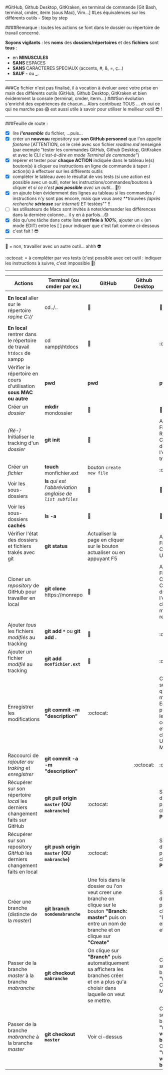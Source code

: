 #GitHub, Github Desktop, GitKraken, en terminal de commande [Git Bash, terminal, cmder, iterm (sous Mac), Vim...]
#Les équivalences sur les différents outils - Step by step

####Remarque : toutes les actions se font dans le dossier ou répertoire de travail concerné.

**Soyons vigilants** : les **noms** des **dossiers/répertoires** et des **fichiers** sont **tous** :
- en **MINUSCULES**
- **SANS** ESPACES
- **SANS** CARACTERES SPECIAUX (accents, #, &, =, ç...)
- **SAUF** **-** ou **_**.

---

###Ce fichier n'est pas finalisé, il à vocation à évoluer avec votre prise en main des différents outils (GitHub, Github Desktop, GitKraken et bien évidemment la console (terminal, cmder, iterm...) 
###Son évolution s'enrichit des expériences de chacun... Alors contribuez TOUS ... eh oui ce qui ne marche pas :scream: est aussi utile à savoir pour utiliser le meilleur outil :sunglasses: !

---

###Feuille de route :

- [x] lire **_l'ensemble_** du fichier, ...puis...
- [x] créer un **nouveau** repository sur **son GitHub personnel** que l'on appelle _fantome_ [ATTENTION, on le créé avec son fichier _readme.md_ renseigné (par exemple "tester les commandes GitHub, Github Desktop, GitKraken et avec le CLI _c'est-à-dire en mode Terminal de commande"_)
- [x] repérer et tester pour **chaque ACTION** indiquée dans le tableau le(s) bouton(s) à cliquer ou instructions en ligne de commande à taper / action(s) à effectuer sur les différents outils
- [x] compléter le tableau avec le résultat de vos tests (si une action est possible avec un outil, noter les instructions/commandes/boutons à cliquer et _si ce n'est **pas possible** avec un outil..._ :imp:!)
- [x] on ajoute bien évidemment des lignes au tableau si les commandes / instructions n'y sont pas encore, mais que vous avez **trouvées _(après recherche **sérieuse** sur internet)_ ET testées"" !!
- [ ] les utilisateurs de Macs sont invités à noter/demander les différences dans la dernière colonne... il y en à parfois...:sweat:
- [x] dès qu'une tâche dans cette liste **est finie à _100%_**, ajouter un `x` (en mode EDIT) entre les [ ] pour indiquer que c'est fait comme ci-dessous
- [x] c'est fait ! :sunglasses:

---

:imp: = non, travailler avec un autre outil... ahhh :alien:

:octocat: = à compléter par vos tests (c'est possible avec cet outil : indiquer les instructions à suivre, c'est impossible :imp:)

---

Actions | Terminal (ou cmder par ex.) | GitHub | Github Desktop | GitKraken | Sous Mac (Terminal ou iterm)
--- | --- | --- | --- | --- | ---
**En local** aller sur le répertoire _raçine C://_ | cd../.. | :imp: | | :imp: | cd.. ne fonctionne PAS aussi => indiquer **cd/tous/les/répertoires à parcourir** à CHAQUE instruction **cd/XXX**
**En local** rentrer dans le répertoire de travail `htdocs` de xampp | cd xampp\htdocs | :imp: | | :octocat: | cd /Applications/xampp/htdocs
Vérifier le répertoire en cours d'utilisation **sous MAC ou autre** | **pwd** | **pwd** | | **pwd** | **pwd** pour Present Writing Directory
Créer un _dossier_ | **mkdir** mondossier | :imp: | | :imp: | :octocat:
_(Ré-)_ Initialiser le tracking d'un _dossier_ | **git init** | :imp: | | Aller dans Fichiers > Init Repo > Choisir le dossier que l'on veut tracker | :octocat:
Créer un _fichier_ | **touch** monfichier.ext | bouton `create new file` | | :octocat: | :octocat: | :octocat:
Voir les sous-dossiers | **ls** _qui est l'abbréviation anglaise de `list subfiles`_ | :imp: | | :imp: | :octocat:
Voir les sous-dossiers **cachés** | **ls -a** | :imp: | | :imp: | :octocat:
Vérifier l'état des dossiers et fichiers trakés avec git | **git status** | Actualiser la page en cliquer sur le bouton actualiser ou en appuyant F5  | | Aller dans Fichiers > Check for Updates  | :octocat:
Cloner un _repository_ de GitHub pour travailler en local | **git clone** https://monrepo | :imp: | | Aller dans Fichiers > Clone Repo Choisir un dossier ou l'on veut cloner et mettre l'url du repository | :octocat:
Ajouter _tous_ les fichiers _modifiés_ au tracking | __git add `*`__ ou **git add .** | :imp: | | :octocat: | :octocat:
Ajouter _un_ fichier _modifié_ au tracking | **git add `monfichier.ext`** | :imp: | | :octocat: | :octocat:
Enregistrer les modifications | **git commit -m "description"** | :octocat: | | Clique droit sur le fichier que l'on veut modifier  > Eddit Commit puis modifier les commentaires et ensuite cliquer sur Update Message | :octocat:
Raccourci de  _rajouter au traking_ et _enregistrer_ | **git commit -a -m "description"** | | :octocat: | :octocat: | :octocat:
Récupérer sur son répertoire _local_ les derniers changement faits sur GitHub | **git pull origin `master` (OU `mabranche`)** | :octocat: | | Sur la fenetre d'affichage principale cliquer sur **Pull** | :octocat:
Récupérer sur son repository _GitHub_ les derniers changement faits en local | **git push origin `master` (OU `mabranche`)** | :octocat: | | Sur la fenetre d'affichage principal cliquer sur **Push** | :octocat:
Créer une branche (distincte de la _master_) | **git branch `nomdemabranche`** | Une fois dans le dossier ou l'on veut creer une branche on clique sur le bouton **"Branch: master"** puis on entre un nom de branche et on clique sur **"Create"** | | Sur la fentre d'affichage principale cliquer sur "Branch" puis entrer un nom et valider | :octocat:
Passer de la branche _master_ à la branche _mabranche_ | **git checkout `mabranche`** | On clique sur **"Branch"** puis automatiquement sa affichera les branches créer et on a plus qu'a choisir dans laquelle on veut se mettre. | | Clique droit sur la branche **"master"** >  Checkout Master. | :octocat:
Passer de la branche _mabranche_ à la branche _master_ | **git checkout `master`** | Voir ci-dessus | | Clique droit sur la branche **"nom de votre branche"** > Checkout **"nom de votre branche"**. | :octocat:


